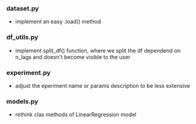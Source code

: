 ### dataset.py
* implement an easy .load() method

### df_utils.py
* implement split_df() function, where we split the df dependend on n_lags and doesn't become visible to the user

### experiment.py
* adjust the eperiment name or params description to be less extensive

### models.py
* rethink clas methods of LinearRegression model

